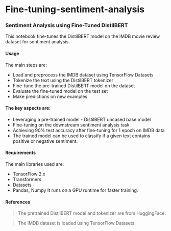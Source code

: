 # Fine-tuning-sentiment-analysis
### Sentiment Analysis using Fine-Tuned DistilBERT
This notebook fine-tunes the DistilBERT model on the IMDB movie review dataset for sentiment analysis.

#### Usage
The main steps are:

* Load and preprocess the IMDB dataset using TensorFlow Datasets
* Tokenize the text using the DistilBERT tokenizer
* Fine-tune the pre-trained DistilBERT model on the dataset
* Evaluate the fine-tuned model on the test set
* Make predictions on new examples
#### The key aspects are:

* Leveraging a pre-trained model - DistilBERT uncased base model
* Fine-tuning on the downstream sentiment analysis task
* Achieving 90% test accuracy after fine-tuning for 1 epoch on IMDB data
* The trained model can be used to classify if a given text contains positive or negative sentiment.

#### Requirements
The main libraries used are:

* TensorFlow 2.x
* Transformers
* Datasets
* Pandas, Numpy
It runs on a GPU runtime for faster training.

#### References
> The pretrained DistilBERT model and tokenizer are from HuggingFace.

> The IMDB dataset is loaded using TensorFlow Datasets.

